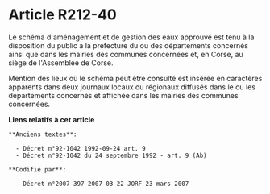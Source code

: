 # Article R212-40

Le schéma d'aménagement et de gestion des eaux approuvé est tenu à la disposition du public à la préfecture du ou des
départements concernés ainsi que dans les mairies des communes concernées et, en Corse, au siège de l'Assemblée de Corse.

Mention des lieux où le schéma peut être consulté est insérée en caractères apparents dans deux journaux locaux ou régionaux
diffusés dans le ou les départements concernés et affichée dans les mairies des communes concernées.

**Liens relatifs à cet article**

	**Anciens textes**:

	  - Décret n°92-1042 1992-09-24 art. 9
	  - Décret n°92-1042 du 24 septembre 1992 - art. 9 (Ab)

	**Codifié par**:

	  - Décret n°2007-397 2007-03-22 JORF 23 mars 2007
